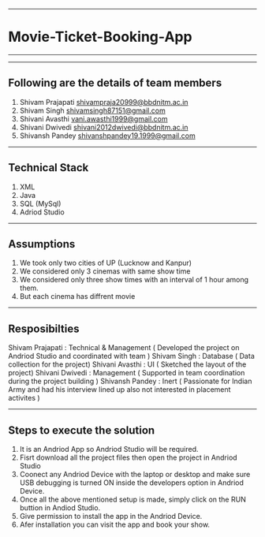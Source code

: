 ---------------------------
# Movie-Ticket-Booking-App
---------------------------

------------------------------------------
Following are the details of team members
------------------------------------------
1. Shivam Prajapati	shivampraja20999@bbdnitm.ac.in
2. Shivam Singh	shivamsingh87151@gmail.com
3. Shivani Avasthi	vani.awasthi1999@gmail.com
4. Shivani Dwivedi	shivani2012dwivedi@bbdnitm.ac.in
5. Shivansh Pandey	shivanshpandey19.1999@gmail.com

----------------
Technical Stack
----------------
1. XML
2. Java
3. SQL (MySql)
4. Adriod Studio

------------
Assumptions
------------
1. We took only two cities of UP (Lucknow and Kanpur)
2. We considered only 3 cinemas with same show time
3. We considered only three show times with an interval of 1 hour among them.
4. But each cinema has diffrent movie

---------------
Resposibilties 
--------------

Shivam Prajapati : Technical & Management ( Developed the project on Andriod Studio and coordinated with team )
Shivam Singh	   : Database               ( Data collection for the project)
Shivani Avasthi	 : UI                     ( Sketched the layout of the project)
Shivani Dwivedi	 : Management             ( Supported in team coordination during the project building )
Shivansh Pandey	 : Inert                  ( Passionate for Indian Army and had his interview lined up also not interested in placement activites )

------------------------------
Steps to execute the solution
------------------------------
1. It is an Andriod App so Andriod Studio will be required.
2. Fisrt download all the project files then open the project in Andriod Studio
3. Coonect any Andriod Device with the laptop or desktop and make sure USB debugging is turned ON inside the developers option in Andriod Device.
4. Once all the above mentioned setup is made, simply click on the RUN buttion in Andiod Studio.
5. Give permission to install the app in the Andriod Device.
6. Afer installation you can visit the app and book your show.

